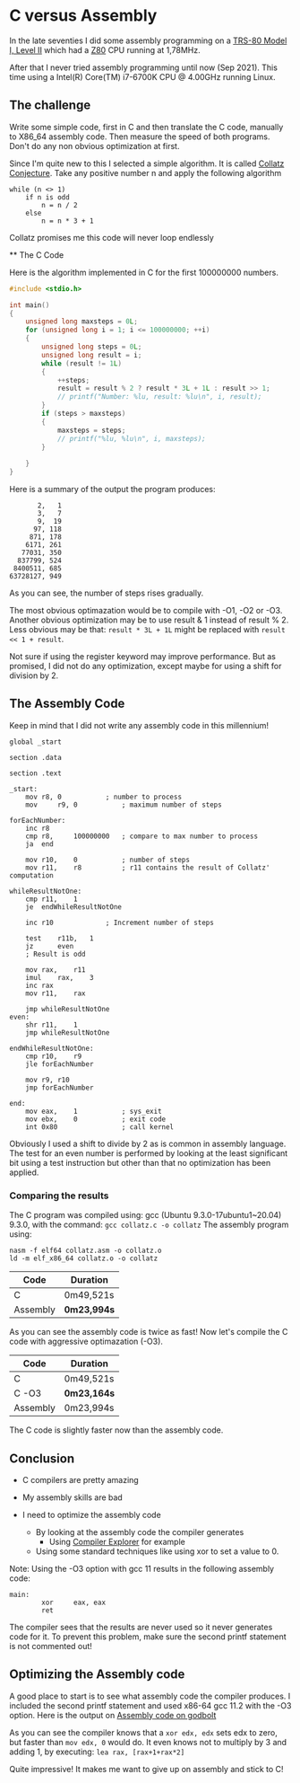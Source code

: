 # C versus Assembly

In the late seventies I did some assembly programming on a
<a href="https://oldcomputers.net/trs80i.html">TRS-80 Model I, Level II</a>
which had a <a href="https://en.wikipedia.org/wiki/Zilog_Z80">Z80</a>
CPU running at 1,78MHz.

After that I never tried assembly programming until now (Sep 2021).
This time using a Intel(R) Core(TM) i7-6700K CPU @ 4.00GHz running Linux.

## The challenge

Write some simple code, first in C and then translate the C code,
manually to X86_64 assembly code. Then measure the speed of both programs.
Don't do any non obvious optimization at first.

Since I'm quite new to this I selected a simple algorithm.
It is called <a href="https://en.wikipedia.org/wiki/Collatz_conjecture">Collatz Conjecture</a>.
Take any positive number n and apply the following algorithm
```
while (n <> 1)
    if n is odd
        n = n / 2
    else
        n = n * 3 + 1
```
Collatz promises me this code will never loop endlessly

** The C Code

Here is the algorithm implemented in C for the first 100000000 numbers.

```c
#include <stdio.h>

int main()
{
    unsigned long maxsteps = 0L;
    for (unsigned long i = 1; i <= 100000000; ++i)
    {
        unsigned long steps = 0L;
        unsigned long result = i;
        while (result != 1L)
        {
            ++steps;
            result = result % 2 ? result * 3L + 1L : result >> 1;
            // printf("Number: %lu, result: %lu\n", i, result);
        }
        if (steps > maxsteps)
        {
            maxsteps = steps;
            // printf("%lu, %lu\n", i, maxsteps);
        }
        
    }
}
```

Here is a summary of the output the program produces:
```
       2,   1
       3,   7
       9,  19
      97, 118
     871, 178
    6171, 261
   77031, 350
  837799, 524
 8400511, 685
63728127, 949
```
As you can see, the number of steps rises gradually.

The most obvious optimazation would be to compile with -O1, -O2 or -O3.
Another obvious optimization may be to use result & 1 instead of result % 2.
Less obvious may be that:
```result * 3L + 1L``` might be replaced with ```result << 1 + result```.

Not sure if using the register keyword may improve performance.
But as promised, I did not do any optimization, except maybe for using a shift
for division by 2.

## The Assembly Code

Keep in mind that I did not write any assembly code in this millennium!

```assembly
global _start

section .data

section .text

_start:
	mov	r8,	0			; number to process
	mov 	r9,	0			; maximum number of steps

forEachNumber:
	inc	r8
	cmp	r8,		100000000	; compare to max number to process
	ja	end

	mov	r10,	0			; number of steps
	mov	r11,	r8			; r11 contains the result of Collatz' computation	

whileResultNotOne:
	cmp	r11,	1
	je	endWhileResultNotOne

	inc	r10				; Increment number of steps

	test	r11b,	1
	jz		even
	; Result is odd

	mov	rax,	r11
	imul	rax,	3
	inc	rax
	mov	r11,	rax

	jmp	whileResultNotOne
even:
	shr	r11,	1
	jmp	whileResultNotOne

endWhileResultNotOne:
	cmp	r10,	r9
	jle	forEachNumber

	mov	r9,	r10
  	jmp	forEachNumber

end:
	mov	eax,	1			; sys_exit
	mov	ebx,	0			; exit code
	int	0x80				; call kernel
````

Obviously I used a shift to divide by 2 as is common in assembly language.
The test for an even number is performed by looking at the least significant bit
using a test instruction but other than that no optimization has been applied.


### Comparing the results

The C program was compiled using: gcc (Ubuntu 9.3.0-17ubuntu1~20.04) 9.3.0,
with the command: ```gcc collatz.c -o collatz```
The assembly program using:
```
nasm -f elf64 collatz.asm -o collatz.o
ld -m elf_x86_64 collatz.o -o collatz
```

| Code         | Duration      |
|--------------|---------------|
| C            | 0m49,521s     |
| Assembly     | **0m23,994s** |

As you can see the assembly code is twice as fast!
Now let's compile the C code with aggressive optimazation (-O3).

| Code         | Duration      |
|--------------|---------------|
| C            | 0m49,521s     |
| C -O3        | **0m23,164s** |
| Assembly     | 0m23,994s     |

The C code is slightly faster now than the assembly code.

## Conclusion

- C compilers are pretty amazing
- My assembly skills are bad

- I need to optimize the assembly code
    - By looking at the assembly code the compiler generates
        - Using <a href="https://godbolt.org/">Compiler Explorer</a> for example
    - Using some standard techniques like using xor to set a value to 0.

Note: Using the -O3 option with gcc 11 results in the following assembly code:
```
main:
        xor     eax, eax
        ret
```
The compiler sees that the results are never used so it never generates code for it.
To prevent this problem, make sure the second printf statement is not commented out!

## Optimizing the Assembly code
A good place to start is to see what assembly code the compiler produces.
I included the second printf statement and used x86-64 gcc 11.2 with the -O3 option.
Here is the output on 
<a href="https://godbolt.org/#z:OYLghAFBqd5QCxAYwPYBMCmBRdBLAF1QCcAaPECAMzwBtMA7AQwFtMQByARg9KtQYEAysib0QXACx8BBAKoBnTAAUAHpwAMvAFYTStJg1DIApACYAQuYukl9ZATwDKjdAGFUtAK4sGIMwCspK4AMngMmAByPgBGmMQSAJykAA6oCoRODB7evv5BaRmOAmER0SxxCVzJdpgOWUIETMQEOT5%2BgbaY9sUMjc0EpVGx8Um2TS1teZ0KE4PhwxWj1QCUtqhexMjsHOYAzOHI3lgA1CZ7brP4qAB0COfYJhoAgk/P4QQnLEzhECtvJgA7FYXicwScvAwMsAIugTrQBMAvkxVLNMCkFGc9gARE4aELnEHPcEnfjEE4QSHQ2HwxEnPBY3FcQn0rFuc5MjRc7lclnWax4f6g8FAokkklUvAwzBwhFGE5ojGMvEEvZi8VgyXS2V04iYBReWifDn0wlvDVggDuCDomApeoNRpOYDAJq4ISFxItovNFpJ/MsioUZuFfrBDsNxpxJwjTvMAROZixADEY/rIycAFQnPYhM6WE7uk4gNOOqOPPbYQshr1hk4AenrJxSxA%2BVAg5jM5UqJfj3lIpcjvcC3hMATcDE7A7wA9jBH%2Bat9GqB2KX4rwVApQaxVe%2BqII6IUnr9PtDYb325NQZrdbBLbbHbMZj7XgHL7HE6n9IHF4PGIX6rLoCq5nv6Z4rgCwEcGstCcAEvB%2BBwWikKgnDspY1gKhsWx2vsPCkAQmjQWsADWIABBo%2BicJICFEShnC8AoICUYRSHQaQcCwEgaAsCktpkBQEA8Xx9AJMAXBcGYfB0AexBMRAMR0TE4TNAAnpw%2BE8WwggAPIMLQ6lsaQWDfEY4hGfger1AAbvqdGYKodReAeGm8B83R0bQeAxMQakeFgdEEK2LCuWsVAGMACgAGp4Jglo6SkjCuTIggiGI7BSCl8hKGodG6Fw%2BiGMYAY2F5MRMZAayoCkvRMRwAC0Ol7Ix3R1L0LgMO4njtP4lGhAs3ajJIABsqTpJkAhTB0lGFBNDBDINCQjV0PQNHMU16LU9QCP0LQLSMVTjAMG0FbMAz7UsVRrAo2HbHoQWYDsPAwXBtFGahHCqAAHMN9XDZIJzAMgyCFlwNxJhA6FWJYA64IQJD5nsBUnB4vH8YjXArLwrFaCspHkZRsEcDRpCIchH2McxBFEXjVEcGYb3kwx1NsbTtlyVkICSEAA%3D">Assembly code on godbolt</a>

As you can see the compiler knows that a ```xor edx, edx``` sets edx to zero,
but faster than ```mov edx, 0``` would do.
It even knows not to multiply by 3 and adding 1, by executing: ```lea rax, [rax+1+rax*2]```

Quite impressive!
It makes me want to give up on assembly and stick to C!

